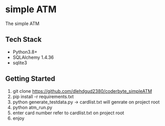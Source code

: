 # simple ATM
The simple ATM
## Tech Stack
* Python3.8+
* SQLAlchemy 1.4.36
* sqlite3
## Getting Started
1. git clone https://github.com/dlehdgud2380/coderbyte_simpleATM
2. pip install -r requirements.txt
3. python generate_testdata.py -> cardlist.txt will genrate on project root
4. python atm_run.py
5. enter card number refer to cardlist.txt on project root
6. enjoy
